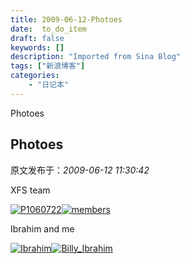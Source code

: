 ```yaml
---
title: 2009-06-12-Photoes
date:  to_do_item
draft: false
keywords: []
description: "Imported from Sina Blog"
tags: ["新浪博客"]
categories: 
    - "日记本"
---
```

Photoes
## Photoes

 原文发布于：*2009-06-12 11:30:42*

XFS team

[![P1060722](http://s9.sinaimg.cn/middle/6983393849da995bdf9a8&amp;690)](https&#58;//lpqaaa.bay.livefilestore.com/y1mnagmCB9EFpsmpxKHXhMD_r345gla2fBb8u1Ms1EK9YJ8rzUelKU0XaHOlKEnlojICES47jV3Zg_bOj559gV5R55SwyQ0o8P8r-qdG7nYSmTLrSzCNaWCoSSspFGwn8tWzswNbqp4UuH2C1kz3H1rPg/P1060722[2].jpg)[![members](http://s7.sinaimg.cn/middle/6983393849da995c290a6&amp;690)](https&#58;//lpqaaa.bay.livefilestore.com/y1mR8so8MTLvCFuyErGeCFTzIUr1J8bxVSYfpVxr0CiN3LJYb7S57KRSfuikL5GV3U7hdna2NvBCvXcBNYBdySYlN_SnZGEuS2q9JUpOpbCk99kuRwokRQXHcQP6wP2LzGExvybD9IOOrPPBFvVXQW6Iw/members[2].jpg)

 

Ibrahim and me

[![Ibrahim](http://s1.sinaimg.cn/middle/6983393849da9953992e0&amp;690)](https&#58;//lpqaaa.bay.livefilestore.com/y1m44Jo8Xq-tkLl-DI_VjovpigXoQsSy-qftzUDTzbslVagpVo7kKhzqeHgLrKbzc8Ifvm1nCunG_9_px5JJVFDqayQ0vTXE22i2mubog5N0vqAK3v3sV03sdJxtUr2nT4cOl8ti89vaXulIhkQgv0Bzw/Ibrahim[2].jpg)[![Billy_Ibrahim](http://s6.sinaimg.cn/middle/6983393849da995d31f85&amp;690)](https&#58;//lpqaaa.bay.livefilestore.com/y1m_Hq_PQY9DmrtrbQPoTBGr1UgUaNmn8AkpusP1nfkxYRgMtgAQ_NvPr1Fxof7pgQw2k3Ob1Gzx8JUcr1RNHLhX6Vmr3Hqtnt8ybc6eaoy0Mo4kmW6Wa3TKzL6L79AJYKGn9SFTEzG5QKJAiMhkAYe4w/Billy_Ibrahim[2].jpg)


